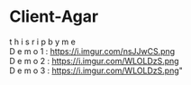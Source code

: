 # Client-Agar
t h i s  r i p  b y  m e <br>
D e m o 1 : https://i.imgur.com/nsJJwCS.png<br>
D e m o 2 : https://i.imgur.com/WLOLDzS.png <br>
D e m o 3 : https://i.imgur.com/WLOLDzS.png" 
